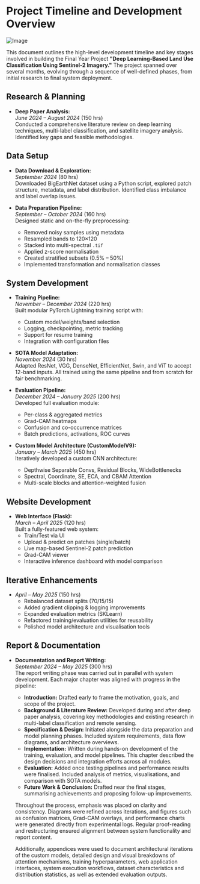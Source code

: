 # Project Timeline and Development Overview
![Image](https://github.com/user-attachments/assets/1f876d6f-ef78-4eae-a43a-e5b9793f91de)

This document outlines the high-level development timeline and key stages involved in building the Final Year Project **"Deep Learning-Based Land Use Classification Using Sentinel-2 Imagery."** The project spanned over several months, evolving through a sequence of well-defined phases, from initial research to final system deployment.

## Research & Planning
- **Deep Paper Analysis:**  
  *June 2024 – August 2024* (150 hrs)  
  Conducted a comprehensive literature review on deep learning techniques, multi-label classification, and satellite imagery analysis. Identified key gaps and feasible methodologies.

## Data Setup
- **Data Download & Exploration:**  
  *September 2024* (80 hrs)  
  Downloaded BigEarthNet dataset using a Python script, explored patch structure, metadata, and label distribution. Identified class imbalance and label overlap issues.

- **Data Preparation Pipeline:**  
  *September – October 2024* (160 hrs)  
  Designed static and on-the-fly preprocessing:  
  - Removed noisy samples using metadata  
  - Resampled bands to 120×120  
  - Stacked into multi-spectral `.tif`  
  - Applied z-score normalisation  
  - Created stratified subsets (0.5% – 50%)  
  - Implemented transformation and normalisation classes

## System Development
- **Training Pipeline:**  
  *November – December 2024* (220 hrs)  
  Built modular PyTorch Lightning training script with:
  - Custom model/weights/band selection
  - Logging, checkpointing, metric tracking
  - Support for resume training
  - Integration with configuration files

- **SOTA Model Adaptation:**  
  *November 2024* (30 hrs)  
  Adapted ResNet, VGG, DenseNet, EfficientNet, Swin, and ViT to accept 12-band inputs. All trained using the same pipeline and from scratch for fair benchmarking.

- **Evaluation Pipeline:**  
  *December 2024 – January 2025* (200 hrs)  
  Developed full evaluation module:
  - Per-class & aggregated metrics 
  - Grad-CAM heatmaps
  - Confusion and co-occurrence matrices
  - Batch predictions, activations, ROC curves

- **Custom Model Architecture (CustomModelV9):**  
  *January – March 2025* (450 hrs)  
  Iteratively developed a custom CNN architecture:
  - Depthwise Separable Convs, Residual Blocks, WideBottlenecks  
  - Spectral, Coordinate, SE, ECA, and CBAM Attention  
  - Multi-scale blocks and attention-weighted fusion  

## Website Development
- **Web Interface (Flask):**  
  *March – April 2025* (120 hrs)  
  Built a fully-featured web system:
  - Train/Test via UI  
  - Upload & predict on patches (single/batch)  
  - Live map-based Sentinel-2 patch prediction  
  - Grad-CAM viewer  
  - Interactive inference dashboard with model comparison

## Iterative Enhancements
- *April – May 2025* (150 hrs)  
  - Rebalanced dataset splits (70/15/15)  
  - Added gradient clipping & logging improvements  
  - Expanded evaluation metrics (SKLearn)  
  - Refactored training/evaluation utilities for reusability  
  - Polished model architecture and visualisation tools

## Report & Documentation
- **Documentation and Report Writing:**  
  *September 2024 – May 2025* (300 hrs)  
  The report writing phase was carried out in parallel with system development. Each major chapter was aligned with progress in the pipeline:

  - **Introduction:** Drafted early to frame the motivation, goals, and scope of the project.
  - **Background & Literature Review:** Developed during and after deep paper analysis, covering key methodologies and existing research in multi-label classification and remote sensing.
  - **Specification & Design:** Initiated alongside the data preparation and model planning phases. Included system requirements, data flow diagrams, and architecture overviews.
  - **Implementation:** Written during hands-on development of the training, evaluation, and model pipelines. This chapter described the design decisions and integration efforts across all modules.
  - **Evaluation:** Added once testing pipelines and performance results were finalised. Included analysis of metrics, visualisations, and comparison with SOTA models.
  - **Future Work & Conclusion:** Drafted near the final stages, summarising achievements and proposing follow-up improvements.

  Throughout the process, emphasis was placed on clarity and consistency. Diagrams were refined across iterations, and figures such as confusion matrices, Grad-CAM overlays, and performance charts were generated directly from experimental logs. Regular proof-reading and restructuring ensured alignment between system functionality and report content.

  Additionally, appendices were used to document architectural iterations of the custom models, detailed design and visual breakdowns of attention mechanisms, training hyperparameters, web application interfaces, system execution workflows, dataset characteristics and distribution statistics, as well as extended evaluation outputs.








